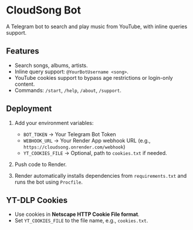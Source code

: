 # CloudSong Bot

A Telegram bot to search and play music from YouTube, with inline queries support.

## Features
- Search songs, albums, artists.
- Inline query support: `@YourBotUsername <song>`.
- YouTube cookies support to bypass age restrictions or login-only content.
- Commands: `/start`, `/help`, `/about`, `/support`.

## Deployment
1. Add your environment variables:
   - `BOT_TOKEN` → Your Telegram Bot Token
   - `WEBHOOK_URL` → Your Render App webhook URL (e.g., `https://cloudsong.onrender.com/webhook`)
   - `YT_COOKIES_FILE` → Optional, path to `cookies.txt` if needed.

2. Push code to Render.

3. Render automatically installs dependencies from `requirements.txt` and runs the bot using `Procfile`.

## YT-DLP Cookies
- Use cookies in **Netscape HTTP Cookie File format**.
- Set `YT_COOKIES_FILE` to the file name, e.g., `cookies.txt`.
